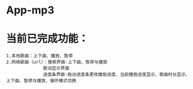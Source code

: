 # App-mp3
当前已完成功能：
======
    1.本地歌曲：上下曲、播放、暂停
    2.网络歌曲（url）：搜索界面-上下曲、暂停与播放
                  歌词显示界面
                  进度条界面-拖动进度条更改播放进度、当前播放进度显示、歌曲时长显示、上下曲、暂停与播放、循环模式切换
